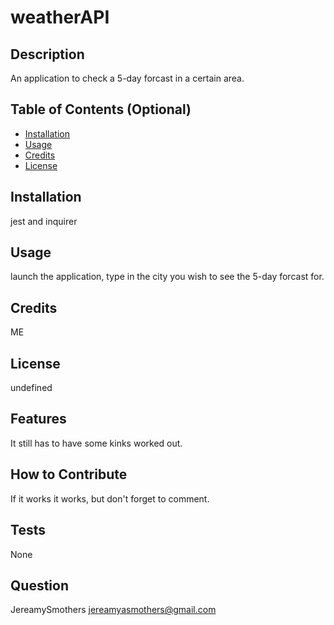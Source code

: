 # weatherAPI

## Description
An application to check a 5-day forcast in a certain area.

## Table of Contents (Optional)

- [Installation](#installation)
- [Usage](#usage)
- [Credits](#credits)
- [License](#license)

## Installation
jest and inquirer

## Usage
launch the application, type in the city you wish to see the 5-day forcast for.

## Credits
ME

## License
undefined

## Features
It still has to have some kinks worked out.

## How to Contribute
If it works it works, but don't forget to comment.

## Tests
None

## Question
JereamySmothers
jereamyasmothers@gmail.com
